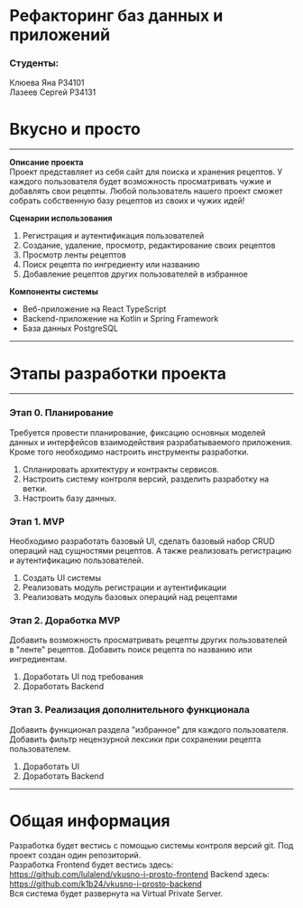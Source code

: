 # Рефакторинг баз данных и приложений

### Студенты:
Клюева Яна P34101  
Лазеев Сергей P34131 

# Вкусно и просто

****

**Описание проекта**  
Проект представляет из себя сайт для поиска и хранения рецептов. У каждого
пользователя будет возможность просматривать чужие и добавлять свои рецепты.
Любой пользователь нашего проект сможет собрать собственную базу рецептов из 
своих и чужих идей!

**Сценарии использования**  
1. Регистрация и аутентификация пользователей
2. Создание, удаление, просмотр, редактирование своих рецептов
3. Просмотр ленты рецептов
4. Поиск рецепта по ингредиенту или названию
5. Добавление рецептов других пользователей в избранное

**Компоненты системы**  
* Веб-приложение на React TypeScript
* Backend-приложение на Kotlin и Spring Framework
* База данных PostgreSQL

****

# Этапы разработки проекта

****
### Этап 0. Планирование  
Требуется провести планирование, фиксацию основных моделей данных
и интерфейсов взаимодействия разрабатываемого приложения. Кроме того необходимо настроить
инструменты разработки. 

1. Спланировать архитектуру и контракты сервисов.
2. Настроить систему контроля версий, разделить разработку на ветки.
3. Настроить базу данных.

### Этап 1. MVP  
Необходимо разработать базовый UI, сделать базовый набор CRUD операций над
сущностями рецептов. А также реализовать регистрацию и аутентификацию пользователей.

1. Создать UI системы
2. Реализовать модуль регистрации и аутентификации
3. Реализовать модуль базовых операций над рецептами

### Этап 2. Доработка MVP
Добавить возможность просматривать рецепты других пользователей в "ленте" рецептов.
Добавить поиск рецепта по названию или ингредиентам. 

1. Доработать UI под требования
2. Доработать Backend

### Этап 3. Реализация дополнительного функционала
Добавить функционал раздела "избранное" для каждого пользователя. Добавить
фильтр нецензурной лексики при сохранении рецепта пользователем.

1. Доработать UI
2. Доработать Backend


****
# Общая информация 
Разработка будет вестись с помощью системы контроля версий git. Под проект
создан один репозиторий.  
Разработка Frontend будет вестись здесь: https://github.com/lulalend/vkusno-i-prosto-frontend 
Backend здесь: https://github.com/k1b24/vkusno-i-prosto-backend  
Вся система будет развернута на Virtual Private Server.
